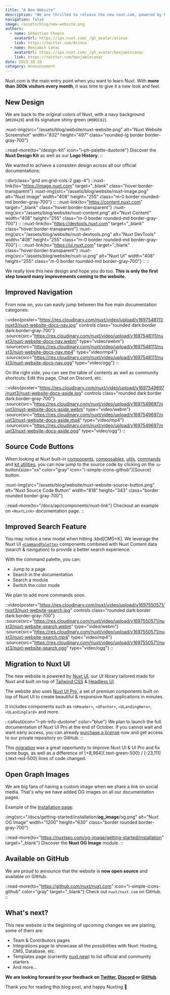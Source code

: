 ```yaml
---
title: "A New Website"
description: "We are thrilled to release the new nuxt.com, powered by Nuxt UI and now open source."
navigation: false
image: /assets/blog/new-website.png
authors:
  - name: Sébastien Chopin
    avatarUrl: https://ipx.nuxt.com/_/gh_avatar/atinux
    link: https://twitter.com/Atinux
  - name: Benjamin Canac
    avatarUrl: https://ipx.nuxt.com/_/gh_avatar/benjamincanac
    link: https://twitter.com/benjamincanac
date: 2023-10-18
category: Announcement
---
```


Nuxt.com is the main entry point when you want to learn Nuxt. With **more than 300k visitors every month**, it was time to give it a new look and feel.

## New Design

We are back to the original colors of Nuxt, with a navy background (`#020420`) and its signature shiny green (`#00DC82`).

:nuxt-img{src="/assets/blog/website/nuxt-website.png" alt="Nuxt Website Screenshot" width="832" height="497" class="rounded-lg border border-gray-700"}

::read-more{to="/design-kit" icon="i-ph-palette-duotone"}
Discover the **Nuxt Design Kit** as well as our **Logo History**.
::

We wanted to achieve a consisten design across all our official documentations:

::div{class="grid sm:grid-cols-2 gap-4"}
  ::nuxt-link{to="https://image.nuxt.com" target="_blank" class="hover:border-transparent"}
    :nuxt-img{src="/assets/blog/website/nuxt-image.png" alt="Nuxt Image" width="408" height="255" class="m-0 border rounded-md border-gray-700"}
  ::
  ::nuxt-link{to="https://content.nuxt.com" target="_blank" class="hover:border-transparent"}
    :nuxt-img{src="/assets/blog/website/nuxt-content.png" alt="Nuxt Content" width="408" height="255" class="m-0 border rounded-md border-gray-700"}
  ::
  ::nuxt-link{to="https://devtools.nuxt.com" target="_blank" class="hover:border-transparent"}
    :nuxt-img{src="/assets/blog/website/nuxt-devtools.png" alt="Nuxt DevTools" width="408" height="255" class="m-0 border rounded-md border-gray-700"}
  ::
  ::nuxt-link{to="https://ui.nuxt.com" target="_blank" class="hover:border-transparent"}
    :nuxt-img{src="/assets/blog/website/nuxt-ui.png" alt="Nuxt UI" width="408" height="255" class="m-0 border rounded-md border-gray-700"}
  ::
::

We really love this new design and hope you do too. **This is only the first step toward many improvements coming to the website.**

## Improved Navigation

From now on, you can easily jump between the five main documentation categories:

::video{poster="https://res.cloudinary.com/nuxt/video/upload/v1697548111/nuxt3/nuxt-website-docs-nav.jpg" controls class="rounded dark:border dark:border-gray-700"}
  :source{src="https://res.cloudinary.com/nuxt/video/upload/v1697548111/nuxt3/nuxt-website-docs-nav.webm" type="video/webm"}
  :source{src="https://res.cloudinary.com/nuxt/video/upload/v1697548111/nuxt3/nuxt-website-docs-nav.mp4" type="video/mp4"}
  :source{src="https://res.cloudinary.com/nuxt/video/upload/v1697548111/nuxt3/nuxt-website-docs-nav.ogg" type="video/ogg"}
::

On the right side, you can see the table of contents as well as community shortcuts: Edit this page, Chat on Discord, etc.

::video{poster="https://res.cloudinary.com/nuxt/video/upload/v1697549697/nuxt3/nuxt-website-docs-aside.jpg" controls class="rounded dark:border dark:border-gray-700"}
  :source{src="https://res.cloudinary.com/nuxt/video/upload/v1697549697/nuxt3/nuxt-website-docs-aside.webm" type="video/webm"}
  :source{src="https://res.cloudinary.com/nuxt/video/upload/v1697549697/nuxt3/nuxt-website-docs-aside.mp4" type="video/mp4"}
  :source{src="https://res.cloudinary.com/nuxt/video/upload/v1697549697/nuxt3/nuxt-website-docs-aside.ogg" type="video/ogg"}
::

## Source Code Buttons

When looking at Nuxt built-in [components](/docs/api/components), [composables](/docs/api/composables), [utils](/docs/api/utils), [commands](/docs/api/commands) and [kit utilities](/docs/api/kit), you can now jump to the source code by clicking on the :u-button{size="xs" color="gray" icon="i-simple-icons-github"}[Source] button.

:nuxt-img{src="/assets/blog/website/nuxt-website-source-button.png" alt="Nuxt Source Code Button" width="818" height="343" class="border rounded border-gray-700"}

::read-more{to="/docs/api/components/nuxt-link"}
Checkout an example on `<NuxtLink>` documentation page.
::

## Improved Search Feature

You may notice a new modal when hitting :kbd[CMD+K]. We leverage the Nuxt UI [`<CommandPalette>`](https://ui.nuxt.com/navigation/command-palette) components combined with Nuxt Content data (search & navigation) to provide a better search experience.

With the command palette, you can:
- Jump to a page
- Search in the documentation
- Search a module
- Switch the color mode

We plan to add more commands soon.

::video{poster="https://res.cloudinary.com/nuxt/video/upload/v1697550571/nuxt3/nuxt-website-search.jpg" controls class="rounded dark:border dark:border-gray-700"}
  :source{src="https://res.cloudinary.com/nuxt/video/upload/v1697550571/nuxt3/nuxt-website-search.webm" type="video/webm"}
  :source{src="https://res.cloudinary.com/nuxt/video/upload/v1697550571/nuxt3/nuxt-website-search.mp4" type="video/mp4"}
  :source{src="https://res.cloudinary.com/nuxt/video/upload/v1697550571/nuxt3/nuxt-website-search.ogg" type="video/ogg"}
::

## Migration to Nuxt UI

The new website is powered by [Nuxt UI](https://ui.nuxt.com), our UI library tailored made for Nuxt and built on top of [Tailwind CSS](https://tailwindcss.com) & [Headless UI](https://headlessui.com/).

The website also uses [Nuxt UI Pro](https://ui.nuxt.com/pro), a set of premium components built on top of Nuxt UI to create beautiful & responsive Nuxt applications in minutes.

It includes components such as `<UHeader>`, `<UFooter>`, `<ULandingHero>`, `<ULandingCard>` and more.

::callout{icon="i-ph-info-duotone" color="blue"}
We plan to launch the full documentation of Nuxt UI Pro at the end of October. If you cannot wait and want early access, you can already [purchase a license](https://ui.nuxt.com/pro/purchase) now and get access to our private repository on GitHub.
::

This [migration](https://github.com/nuxt/nuxt.com/pull/1365) was a great opportunity to improve Nuxt UI & UI Pro and fix some bugs, as well as a difference of [+8,964]{.text-green-500} / [-23,111]{.text-red-500} lines of code changed.

## Open Graph Images

We are big fans of having a custom image when we share a link on social media. That's why we have added OG images on all our documentation pages.

Example of the [Installation page](/docs/getting-started/installation):

:img{src="/docs/getting-started/installation/__og_image__/og.png" alt="Nuxt OG Image" width="1200" height="630" class="border rounded border-gray-700"}

::read-more{to="https://nuxtseo.com/og-image/getting-started/installation" target="_blank"}
Discover the **Nuxt OG Image** module.
::

## Available on GitHub

We are proud to announce that the website is **now open source** and available on GitHub.

::read-more{to="https://github.com/nuxt/nuxt.com" icon="i-simple-icons-github" color="gray" target="_blank"}
Check out `nuxt/nuxt.com` on GitHub.
::

## What's next?

This new website is the beginning of upcoming changes we are planing, some of them are:
- Team & Contributors pages
- Integrations page to showcase all the possibilities with Nuxt: Hosting, CMS, Database, etc.
- Templates page (currently [nuxt.new](https://nuxt.new)) to list official and community starters
- And more...

**We are looking forward to your feedback on [Twitter](https://twitter.com/nuxt_js), [Discord](https://discord.gg/invite/nuxt) or [GitHub](https://github.com/nuxt/nuxt.com)**.

Thank you for reading this blog post, and happy Nuxting 🤟
